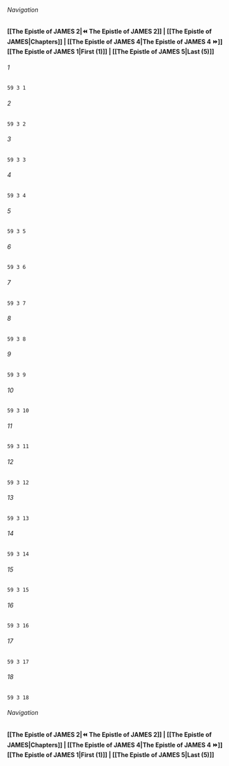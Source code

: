 
###### Navigation
**[[The Epistle of JAMES 2|⏪ The Epistle of JAMES 2]] | [[The Epistle of JAMES|Chapters]] | [[The Epistle of JAMES 4|The Epistle of JAMES 4 ⏩]]**
**[[The Epistle of JAMES 1|First (1)]] | [[The Epistle of JAMES 5|Last (5)]]**

###### 1
``` verse
59 3 1 
```
###### 2
``` verse
59 3 2 
```
###### 3
``` verse
59 3 3 
```
###### 4
``` verse
59 3 4 
```
###### 5
``` verse
59 3 5 
```
###### 6
``` verse
59 3 6 
```
###### 7
``` verse
59 3 7 
```
###### 8
``` verse
59 3 8 
```
###### 9
``` verse
59 3 9 
```
###### 10
``` verse
59 3 10 
```
###### 11
``` verse
59 3 11 
```
###### 12
``` verse
59 3 12 
```
###### 13
``` verse
59 3 13 
```
###### 14
``` verse
59 3 14 
```
###### 15
``` verse
59 3 15 
```
###### 16
``` verse
59 3 16 
```
###### 17
``` verse
59 3 17 
```
###### 18
``` verse
59 3 18 
```

###### Navigation
**[[The Epistle of JAMES 2|⏪ The Epistle of JAMES 2]] | [[The Epistle of JAMES|Chapters]] | [[The Epistle of JAMES 4|The Epistle of JAMES 4 ⏩]]**
**[[The Epistle of JAMES 1|First (1)]] | [[The Epistle of JAMES 5|Last (5)]]**

